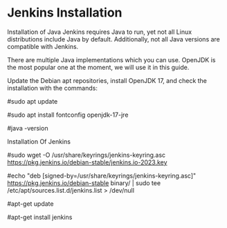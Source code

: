 # Jenkins Installation
Installation of Java
Jenkins requires Java to run, yet not all Linux distributions include Java by default. Additionally, not all Java versions are compatible with Jenkins.

There are multiple Java implementations which you can use. OpenJDK is the most popular one at the moment, we will use it in this guide.

Update the Debian apt repositories, install OpenJDK 17, and check the installation with the commands:

#sudo apt update

#sudo apt install fontconfig openjdk-17-jre

#java -version

Installation Of Jenkins

#sudo wget -O /usr/share/keyrings/jenkins-keyring.asc \
  https://pkg.jenkins.io/debian-stable/jenkins.io-2023.key
  
#echo "deb [signed-by=/usr/share/keyrings/jenkins-keyring.asc]" \
  https://pkg.jenkins.io/debian-stable binary/ | sudo tee \
  /etc/apt/sources.list.d/jenkins.list > /dev/null
  
#apt-get update

#apt-get install jenkins

